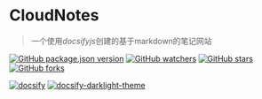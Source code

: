 # CloudNotes

> 一个使用*docsifyjs*创建的基于markdown的笔记网站

[![GitHub package.json version](https://img.shields.io/github/package-json/v/yequanrui/CloudNotes)](https://github.com/yequanrui/CloudNotes "跳转主页")
[![GitHub watchers](https://img.shields.io/github/watchers/yequanrui/CloudNotes?style=social)](https://github.com/yequanrui/CloudNotes/watchers)
[![GitHub stars](https://img.shields.io/github/stars/yequanrui/CloudNotes?style=social)](https://github.com/yequanrui/CloudNotes/stargazers)
[![GitHub forks](https://img.shields.io/github/forks/yequanrui/CloudNotes?style=social)](https://github.com/yequanrui/CloudNotes/network/members)

[![docsify](https://img.shields.io/npm/v/docsify?label=docsify)](https://docsify.js.org/ "跳转主页")
[![docsify-darklight-theme](https://img.shields.io/npm/v/docsify-darklight-theme?label=docsify-darklight-theme)](https://docsify-darklight-theme.boopathikumar.me/ "跳转主页")
